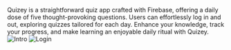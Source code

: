 Quizey is a straightforward quiz app crafted with Firebase, offering a daily dose of five thought-provoking questions. Users can effortlessly log in and out, exploring quizzes tailored for each day. Enhance your knowledge, track your progress, and make learning an enjoyable daily ritual with Quizey.
![Intro](https://github.com/suraj-s-pal/Quizey/assets/157046202/f90a1753-9ac9-494d-9875-6fc0c7f2a222)
![Login](https://github.com/suraj-s-pal/Quizey/assets/157046202/429ed10a-e661-466d-88c3-e2196139e8d4)

